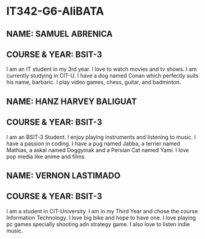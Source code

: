 # IT342-G6-AliBATA
## NAME: SAMUEL ABRENICA
## COURSE & YEAR: BSIT-3

I am an IT student in my 3rd year. I love to watch movies and tv shows. I am currently studying in CIT-U. I have a dog named Conan which perfectly suits his name, barbaric. I play video games, chess, guitar, and badminton.

## NAME: HANZ HARVEY BALIGUAT
## COURSE & YEAR: BSIT-3

I am an BSIT-3 Student. I enjoy playing instruments and listening to music. I have a passion in coding. I have a pug named Jabba, a terrier named Mathias, a askal named Doggymak and a Persian Cat named Yami. I love pop media like anime and films.

## NAME: VERNON LASTIMADO
## COURSE & YEAR: BSIT-3

I am a student in CIT-University. I am in my Third Year and chose the course Information Technology. I love big bike and hope to have one. I love playing pc games specially shooting adn strategy game. I also love to listen indie music. 
